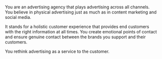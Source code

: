 You are an advertising agency that plays advertising across all channels. You believe in physical advertising just as much as in content marketing and social media.

It stands for a holistic customer experience that provides end customers with the right information at all times. You create emotional points of contact and ensure genuine contact between the brands you support and their customers.

You rethink advertising as a service to the customer.
